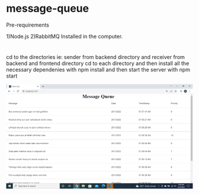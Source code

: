 # message-queue
Pre-requirements

1)Node.js
2)RabbitMQ
Installed in the computer.

#
cd to the directories ie: sender from backend directory and receiver from backend and frontend directory 
cd to each directory and then install all the necessary dependenies with npm install and then start the server with npm start


![screenshot](./Screenshot.png)
